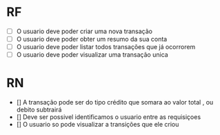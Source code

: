 # RF
- [ ] O usuario deve poder criar uma nova transação
- [ ] O usuario deve poder obter um resumo da sua conta
- [ ] O usuario deve poder listar todos transações que já ocorrorem
- [ ] O usuario deve poder visualizar uma transação unica
# RN
- [] A transação pode ser do tipo crédito que somara ao valor total , ou debito subtrairá
- [] Deve ser possivel identificamos o usuario entre as requisiçoes  
- [] O usuario so pode visualizar a transições que ele criou